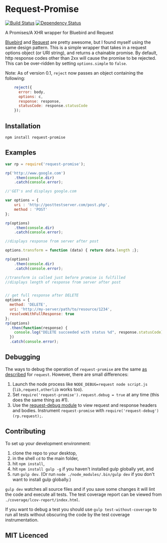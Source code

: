 # Request-Promise

[![Build Status](https://travis-ci.org/tyabonil/request-promise.svg?branch=master)](https://travis-ci.org/tyabonil/request-promise) [![Dependency Status](https://david-dm.org/tyabonil/request-promise.svg)](https://david-dm.org/tyabonil/request-promise)

A Promises/A XHR wrapper for Bluebird and Request

[Bluebird](https://github.com/petkaantonov/bluebird) and
[Request](https://github.com/mikeal/request) are pretty awesome, but I found
myself using the same design pattern.  This is a simple wrapper that takes in a
request options object (or URI string), and returns a chainable promise.  By
default, http response codes other than 2xx will cause the promise to
be rejected.  This can be over-ridden by setting `options.simple` to `false`.

Note: As of version 0.1, `reject` now passes  an object containing the following:
```js    
    reject({
      error: body,
      options: c,
      response: response,
      statusCode: response.statusCode
    });
```

## Installation

`npm install request-promise`

## Examples

``` js
var rp = require('request-promise');

rp('http://www.google.com')
    .then(console.dir)
    .catch(console.error);

//'GET's and displays google.com

var options = {
    uri : 'http://posttestserver.com/post.php',
    method : 'POST'
}; 

rp(options)
    .then(console.dir)
    .catch(console.error);

//displays response from server after post

options.transform = function (data) { return data.length ;};

rp(options)
    .then(console.dir)
    .catch(console.error);

//transform is called just before promise is fulfilled
//displays length of response from server after post


// get full response after DELETE
options = {
  method: 'DELETE',
  uri: 'http://my-server/path/to/resource/1234',
  resolveWithFullResponse: true
};
rp(options)
  .then(function(response) {
    console.log("DELETE succeeded with status %d", response.statusCode);
  })
  .catch(console.error);
```

## Debugging

The ways to debug the operation of `request-promise` are the same [as described](https://github.com/request/request#debugging) for `request`. However, there are small differences:

1. Launch the node process like `NODE_DEBUG=request node script.js` (`lib,request,otherlib` works too).
2. Set `require('request-promise').request.debug = true` at any time (this does the same thing as #1).
3. Use the [request-debug module](https://github.com/nylen/request-debug) to view request and response headers and bodies. Instrument `request-promise` with `require('request-debug')(rp.request);`.

## Contributing

To set up your development environment:

1. clone the repo to your desktop,
2. in the shell `cd` to the main folder,
3. hit `npm install`,
4. hit `npm install gulp -g` if you haven't installed gulp globally yet, and
5. run `gulp dev`. (Or run `node ./node_modules/.bin/gulp dev` if you don't want to install gulp globally.)

`gulp dev` watches all source files and if you save some changes it will lint the code and execute all tests. The test coverage report can be viewed from `./coverage/lcov-report/index.html`.

If you want to debug a test you should use `gulp test-without-coverage` to run all tests without obscuring the code by the test coverage instrumentation.

## MIT Licenced
